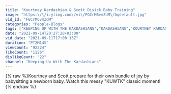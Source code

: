 ```yaml
---
title: "Kourtney Kardashian & Scott Disick Baby Training"
image: "https:\/\/i.ytimg.com\/vi\/FGCrM6vmZdM\/hqdefault.jpg"
vid_id: "FGCrM6vmZdM"
categories: "People-Blogs"
tags: ["KEEPING UP WITH THE KARDASHIANS","KARDASHIANS","KOURTNEY KARDASHIAN"]
date: "2021-09-14T20:27:28+03:00"
vid_date: "2021-09-11T17:00:13Z"
duration: "PT2M14S"
viewcount: "92224"
likeCount: "1126"
dislikeCount: "22"
channel: "Keeping Up With The Kardashians"
---
```

{% raw %}Kourtney and Scott prepare for their own bundle of joy by babysitting a newborn baby. Watch this messy &quot;KUWTK&quot; classic moment!{% endraw %}
